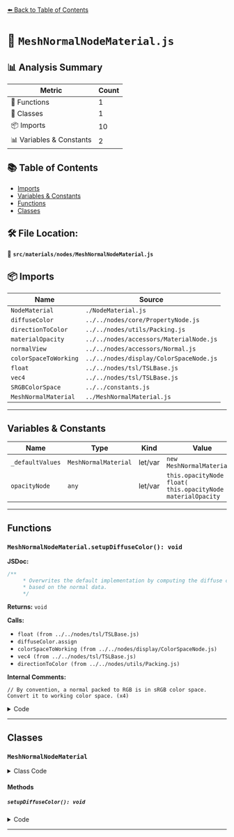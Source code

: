 [⬅️ Back to Table of Contents](../../../index.md)

# 📄 `MeshNormalNodeMaterial.js`

## 📊 Analysis Summary

| Metric | Count |
|--------|-------|
| 🔧 Functions | 1 |
| 🧱 Classes | 1 |
| 📦 Imports | 10 |
| 📊 Variables & Constants | 2 |

## 📚 Table of Contents

- [Imports](#imports)
- [Variables & Constants](#variables-constants)
- [Functions](#functions)
- [Classes](#classes)

## 🛠️ File Location:
📂 **`src/materials/nodes/MeshNormalNodeMaterial.js`**

## 📦 Imports

| Name | Source |
|------|--------|
| `NodeMaterial` | `./NodeMaterial.js` |
| `diffuseColor` | `../../nodes/core/PropertyNode.js` |
| `directionToColor` | `../../nodes/utils/Packing.js` |
| `materialOpacity` | `../../nodes/accessors/MaterialNode.js` |
| `normalView` | `../../nodes/accessors/Normal.js` |
| `colorSpaceToWorking` | `../../nodes/display/ColorSpaceNode.js` |
| `float` | `../../nodes/tsl/TSLBase.js` |
| `vec4` | `../../nodes/tsl/TSLBase.js` |
| `SRGBColorSpace` | `../../constants.js` |
| `MeshNormalMaterial` | `../MeshNormalMaterial.js` |


---

## Variables & Constants

| Name | Type | Kind | Value | Exported |
|------|------|------|-------|----------|
| `_defaultValues` | `MeshNormalMaterial` | let/var | `new MeshNormalMaterial()` | ✗ |
| `opacityNode` | `any` | let/var | `this.opacityNode ? float( this.opacityNode ) : materialOpacity` | ✗ |


---

## Functions

### `MeshNormalNodeMaterial.setupDiffuseColor(): void`

**JSDoc:**
```typescript
/**
	 * Overwrites the default implementation by computing the diffuse color
	 * based on the normal data.
	 */
```

**Returns:** `void`

**Calls:**

- `float (from ../../nodes/tsl/TSLBase.js)`
- `diffuseColor.assign`
- `colorSpaceToWorking (from ../../nodes/display/ColorSpaceNode.js)`
- `vec4 (from ../../nodes/tsl/TSLBase.js)`
- `directionToColor (from ../../nodes/utils/Packing.js)`

**Internal Comments:**
```
// By convention, a normal packed to RGB is in sRGB color space. Convert it to working color space. (x4)
```

<details><summary>Code</summary>

```typescript
setupDiffuseColor() {

		const opacityNode = this.opacityNode ? float( this.opacityNode ) : materialOpacity;

		// By convention, a normal packed to RGB is in sRGB color space. Convert it to working color space.

		diffuseColor.assign( colorSpaceToWorking( vec4( directionToColor( normalView ), opacityNode ), SRGBColorSpace ) );

	}
```
</details>


---

## Classes

### `MeshNormalNodeMaterial`

<details><summary>Class Code</summary>

```ts
class MeshNormalNodeMaterial extends NodeMaterial {

	static get type() {

		return 'MeshNormalNodeMaterial';

	}

	/**
	 * Constructs a new mesh normal node material.
	 *
	 * @param {Object} [parameters] - The configuration parameter.
	 */
	constructor( parameters ) {

		super();

		/**
		 * This flag can be used for type testing.
		 *
		 * @type {boolean}
		 * @readonly
		 * @default true
		 */
		this.isMeshNormalNodeMaterial = true;

		this.setDefaultValues( _defaultValues );

		this.setValues( parameters );

	}

	/**
	 * Overwrites the default implementation by computing the diffuse color
	 * based on the normal data.
	 */
	setupDiffuseColor() {

		const opacityNode = this.opacityNode ? float( this.opacityNode ) : materialOpacity;

		// By convention, a normal packed to RGB is in sRGB color space. Convert it to working color space.

		diffuseColor.assign( colorSpaceToWorking( vec4( directionToColor( normalView ), opacityNode ), SRGBColorSpace ) );

	}

}
```
</details>

#### Methods

##### `setupDiffuseColor(): void`

<details><summary>Code</summary>

```ts
setupDiffuseColor() {

		const opacityNode = this.opacityNode ? float( this.opacityNode ) : materialOpacity;

		// By convention, a normal packed to RGB is in sRGB color space. Convert it to working color space.

		diffuseColor.assign( colorSpaceToWorking( vec4( directionToColor( normalView ), opacityNode ), SRGBColorSpace ) );

	}
```
</details>


---